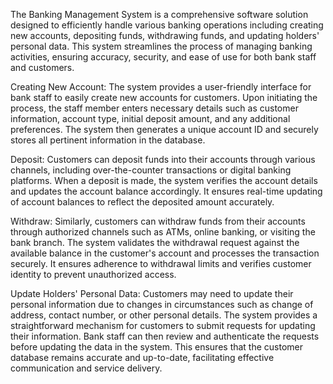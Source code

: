 The Banking Management System is a comprehensive software solution designed to efficiently handle various banking operations including creating new accounts, depositing funds, withdrawing funds, and updating holders' personal data. This system streamlines the process of managing banking activities, ensuring accuracy, security, and ease of use for both bank staff and customers.

Creating New Account:
The system provides a user-friendly interface for bank staff to easily create new accounts for customers. Upon initiating the process, the staff member enters necessary details such as customer information, account type, initial deposit amount, and any additional preferences. The system then generates a unique account ID and securely stores all pertinent information in the database.

Deposit:
Customers can deposit funds into their accounts through various channels, including over-the-counter transactions or digital banking platforms. When a deposit is made, the system verifies the account details and updates the account balance accordingly. It ensures real-time updating of account balances to reflect the deposited amount accurately.

Withdraw:
Similarly, customers can withdraw funds from their accounts through authorized channels such as ATMs, online banking, or visiting the bank branch. The system validates the withdrawal request against the available balance in the customer's account and processes the transaction securely. It ensures adherence to withdrawal limits and verifies customer identity to prevent unauthorized access.

Update Holders' Personal Data:
Customers may need to update their personal information due to changes in circumstances such as change of address, contact number, or other personal details. The system provides a straightforward mechanism for customers to submit requests for updating their information. Bank staff can then review and authenticate the requests before updating the data in the system. This ensures that the customer database remains accurate and up-to-date, facilitating effective communication and service delivery.
